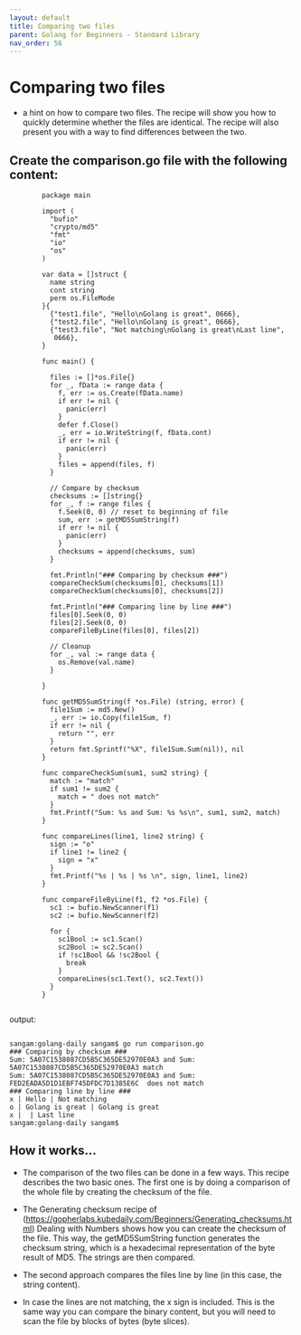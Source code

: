 ```yaml
---
layout: default
title: Comparing two files
parent: Golang for Beginners - Standard Library
nav_order: 56
---
```


# Comparing two files

- a hint on how to compare two files. The recipe will show you how to quickly determine whether the files are identical. The recipe will also present you with a way to find differences between the two.

## Create the comparison.go file with the following content:

```
        package main

        import (
          "bufio"
          "crypto/md5"
          "fmt"
          "io"
          "os"
        )

        var data = []struct {
          name string
          cont string
          perm os.FileMode
        }{
          {"test1.file", "Hello\nGolang is great", 0666},
          {"test2.file", "Hello\nGolang is great", 0666},
          {"test3.file", "Not matching\nGolang is great\nLast line",
           0666},
        }

        func main() {

          files := []*os.File{}
          for _, fData := range data {
            f, err := os.Create(fData.name)
            if err != nil {
              panic(err)
            }
            defer f.Close()
            _, err = io.WriteString(f, fData.cont)
            if err != nil {
              panic(err)
            }
            files = append(files, f)
          }

          // Compare by checksum
          checksums := []string{}
          for _, f := range files {
            f.Seek(0, 0) // reset to beginning of file
            sum, err := getMD5SumString(f)
            if err != nil {
              panic(err)
            }
            checksums = append(checksums, sum)
          }

          fmt.Println("### Comparing by checksum ###")
          compareCheckSum(checksums[0], checksums[1])
          compareCheckSum(checksums[0], checksums[2])

          fmt.Println("### Comparing line by line ###")
          files[0].Seek(0, 0)
          files[2].Seek(0, 0)
          compareFileByLine(files[0], files[2])

          // Cleanup
          for _, val := range data {
            os.Remove(val.name)
          }

        }

        func getMD5SumString(f *os.File) (string, error) {
          file1Sum := md5.New()
          _, err := io.Copy(file1Sum, f)
          if err != nil {
            return "", err
          }
          return fmt.Sprintf("%X", file1Sum.Sum(nil)), nil
        }

        func compareCheckSum(sum1, sum2 string) {
          match := "match"
          if sum1 != sum2 {
            match = " does not match"
          }
          fmt.Printf("Sum: %s and Sum: %s %s\n", sum1, sum2, match)
        }

        func compareLines(line1, line2 string) {
          sign := "o"
          if line1 != line2 {
            sign = "x"
          }
          fmt.Printf("%s | %s | %s \n", sign, line1, line2)
        }

        func compareFileByLine(f1, f2 *os.File) {
          sc1 := bufio.NewScanner(f1)
          sc2 := bufio.NewScanner(f2)

          for {
            sc1Bool := sc1.Scan()
            sc2Bool := sc2.Scan()
            if !sc1Bool && !sc2Bool {
              break
            }
            compareLines(sc1.Text(), sc2.Text())
          }
        }


```
output:
```

sangam:golang-daily sangam$ go run comparison.go
### Comparing by checksum ###
Sum: 5A07C1538087CD5B5C365DE52970E0A3 and Sum: 5A07C1538087CD5B5C365DE52970E0A3 match
Sum: 5A07C1538087CD5B5C365DE52970E0A3 and Sum: FED2EADA5D1D1EBF745DFDC7D1385E6C  does not match
### Comparing line by line ###
x | Hello | Not matching 
o | Golang is great | Golang is great 
x |  | Last line 
sangam:golang-daily sangam$

```
## How it works...

- The comparison of the two files can be done in a few ways. This recipe describes the two basic ones.
The first one is by doing a comparison of the whole file by creating the checksum of the file.

- The Generating checksum recipe of (https://gopherlabs.kubedaily.com/Beginners/Generating_checksums.html) Dealing with Numbers shows how you can create the checksum of the file. This way, the getMD5SumString function generates the checksum string, which is a hexadecimal representation of the byte result of MD5. The strings are then compared.

- The second approach compares the files line by line (in this case, the string content). 
- In case the lines are not matching, the x sign is included. This is the same way you can compare the binary content,
but you will need to scan the file by blocks of bytes (byte slices).
